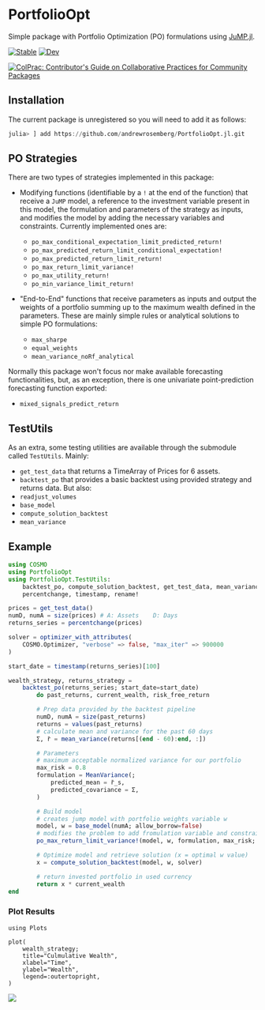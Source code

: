 # PortfolioOpt
Simple package with Portfolio Optimization (PO) formulations using [JuMP.jl](https://github.com/jump-dev/JuMP.jl).

[![Stable](https://img.shields.io/badge/docs-stable-blue.svg)](https://andrewrosemberg.github.io/PortfolioOpt.jl/stable)
[![Dev](https://img.shields.io/badge/docs-dev-blue.svg)](https://andrewrosemberg.github.io/PortfolioOpt.jl/dev)
<!-- [![Build Status](https://travis-ci.com/andrewrosemberg/PortfolioOpt.jl.svg?branch=master)](https://travis-ci.com/andrewrosemberg/PortfolioOpt.jl) -->
<!-- [![Code Style: Blue](https://img.shields.io/badge/code%20style-blue-4495d1.svg)](https://github.com/invenia/BlueStyle) -->
[![ColPrac: Contributor's Guide on Collaborative Practices for Community Packages](https://img.shields.io/badge/ColPrac-Contributor's%20Guide-blueviolet)](https://github.com/SciML/ColPrac)

## Installation

The current package is unregistered so you will need to add it as follows:

```julia
julia> ] add https://github.com/andrewrosemberg/PortfolioOpt.jl.git 
```

## PO Strategies

There are two types of strategies implemented in this package: 
 - Modifying functions (identifiable by a `!` at the end of the function) that receive a `JuMP` model, a reference to the investment variable present in this model, the formulation and parameters of the strategy as inputs, and modifies the model by adding the necessary variables and constraints. Currently implemented ones are: 
    - `po_max_conditional_expectation_limit_predicted_return!` 
    - `po_max_predicted_return_limit_conditional_expectation!`
    - `po_max_predicted_return_limit_return!`
    - `po_max_return_limit_variance!`
    - `po_max_utility_return!`
    - `po_min_variance_limit_return!`

 - "End-to-End" functions that receive parameters as inputs and output the weights of a portfolio summing up to the maximum wealth defined in the parameters. These are mainly simple rules or analytical solutions to simple PO formulations: 
    - `max_sharpe` 
    - `equal_weights` 
    - `mean_variance_noRf_analytical`

Normally this package won't focus nor make available forecasting functionalities, but, as an exception, there is one univariate point-prediction forecasting function exported: 
 - `mixed_signals_predict_return`

## TestUtils

As an extra, some testing utilities are available through the submodule called `TestUtils`. 
Mainly:
 - `get_test_data` that returns a TimeArray of Prices for 6 assets.
 - `backtest_po` that provides a basic backtest using provided strategy and returns data.
But also:
 - `readjust_volumes`
 - `base_model`
 - `compute_solution_backtest`
 - `mean_variance`

## Example

```julia
using COSMO
using PortfolioOpt
using PortfolioOpt.TestUtils: 
    backtest_po, compute_solution_backtest, get_test_data, mean_variance, base_model, 
    percentchange, timestamp, rename!

prices = get_test_data()
numD, numA = size(prices) # A: Assets    D: Days
returns_series = percentchange(prices)

solver = optimizer_with_attributes(
    COSMO.Optimizer, "verbose" => false, "max_iter" => 900000
)

start_date = timestamp(returns_series)[100]

wealth_strategy, returns_strategy =
    backtest_po(returns_series; start_date=start_date) 
        do past_returns, current_wealth, risk_free_return

        # Prep data provided by the backtest pipeline
        numD, numA = size(past_returns)
        returns = values(past_returns)
        # calculate mean and variance for the past 60 days
        Σ, r̄ = mean_variance(returns[(end - 60):end, :])

        # Parameters
        # maximum acceptable normalized variance for our portfolio
        max_risk = 0.8
        formulation = MeanVariance(;
            predicted_mean = r̄_s,
            predicted_covariance = Σ,
        )

        # Build model 
        # creates jump model with portfolio weights variable w
        model, w = base_model(numA; allow_borrow=false)
        # modifies the problem to add fromulation variable and constraints
        po_max_return_limit_variance!(model, w, formulation, max_risk; rf = rf)

        # Optimize model and retrieve solution (x = optimal w value)
        x = compute_solution_backtest(model, w, solver)

        # return invested portfolio in used currency
        return x * current_wealth
end

```

### Plot Results
```
using Plots

plot(
    wealth_strategy;
    title="Culmulative Wealth",
    xlabel="Time",
    ylabel="Wealth",
    legend=:outertopright,
)
```
![](https://github.com/andrewrosemberg/PortfolioOpt/blob/master/docs/src/assets/cumwealth.png?raw=true)